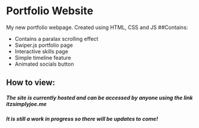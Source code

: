 # Portfolio Website

My new portfolio webpage.
Created using HTML, CSS and JS
##Contains:
- Contains a paralax scrolling effect
- Swiper.js portfolio page 
- Interactive skills page
- Simple timeline feature
- Animated socials button

## How to view:
##### The site is currently hosted and can be accessed by anyone using the link itzsimplyjoe.me
##### It is still a work in progress so there will be updates to come!
